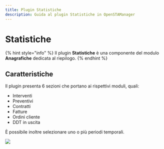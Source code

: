 ```yaml
---
title: Plugin Statistiche
description: Guida al plugin Statistiche in OpenSTAManager
---
```


# Statistiche

{% hint style="info" %}
Il plugin **Statistiche** è una componente del modulo **Anagrafiche** dedicata al riepilogo.
{% endhint %}

## Caratteristiche

Il plugin presenta 6 sezioni che portano ai rispettivi moduli, quali:

* Interventi
* Preventivi
* Contratti
* Fatture
* Ordini cliente
* DDT in uscita

È possibile inoltre selezionare uno o più periodi temporali.

![](https://firebasestorage.googleapis.com/v0/b/gitbook-x-prod.appspot.com/o/spaces%2F-LZJeLg23eVDvrCv74U7-887967055%2Fuploads%2FQTMcav6KwTAEP3oVJsOy%2Ffile.png?alt=media)
